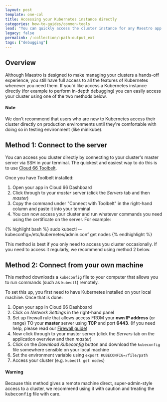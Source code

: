 ```yaml
---
layout: post
template: one-col
title: Accessing your Kubernetes instance directly
categories: how-to-guides/common-tools
lead: "You can quickly access the cluster instance for any Maestro app. Here is how to do it."
legacy: false
permalink: /:collection/:path:output_ext
tags: ["debugging"]
---
```


## Overview

Although Maestro is designed to make managing your clusters a hands-off experience, you still have full access to all the features of Kubernetes whenever you need them. If you'd like access a Kubernetes  instance directly (for example to perform in-depth debugging) you can easily access your cluster using one of the two methods below. 

#### Note
<div class="notice"><p>We don't recommend that users who are new to Kubernetes access their cluster directly on production environments until they're comfortable with doing so in testing environment (like minikube).</p></div>

## Method 1: Connect to the server

You can access you cluster directly by connecting to your cluster's master server via SSH in your terminal. The quickest and easiest way to do this is to use [Cloud 66 Toolbelt](/maestro/references/toolbelt.html). 

Once you have Toolbelt installed: 

1. Open your app in Cloud 66 Dashboard
2. Click through to your *master* server (click the *Servers* tab and then *master*)
3. Copy the command under "Connect with Toolbelt"  in the right-hand column and paste it into your terminal
4. You can now access your cluster and run whatever commands you need using the certificate on the server. For example:

{% highlight bash %}
sudo kubectl --kubeconfig=/etc/kubernetes/admin.conf get nodes
{% endhighlight %}

This method is best if you only need to access you cluster occasionally. If you need to access it regularly, we recommend using method 2 below. 

## Method 2: Connect from your own machine

This method downloads a `kubeconfig` file to your computer that allows you to run commands (such as `kubectl`) remotely.

To set this up, you first need to have Kubernetes installed on your local machine. Once that is done:

1. Open your app in Cloud 66 Dashboard
2. Click on *Network Settings* in the right-hand panel
3. Set up firewall rule that allows access FROM your **own IP address** (or range) TO your **master** server using **TCP** and port **6443**. (If you need help, please read our [Firewall guide](/maestro/tutorials/firewall-rule.html))
4. Now click through to your master server (click the *Servers* tab on the application overview and then *master*)
5. Click on the *Download Kubeconfig* button and download the `kubeconfig` file somewhere sensible on your local machine
6. Set the environment variable using `export KUBECONFIG=/file/path`
7. Access your cluster (e.g. `kubectl get nodes`)

#### Warning
<div class="notice notice-warning"><p>
Because this method gives a remote machine direct, super-admin-style access to a cluster, we recommend using it with caution and treating the <kbd>kubeconfig</kbd> file with care.</p></div>
